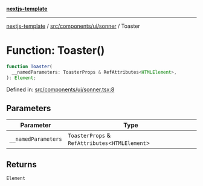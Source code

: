 [**nextjs-template**](../../../../../README.md)

---

[nextjs-template](../../../../../README.md) / [src/components/ui/sonner](../README.md) / Toaster

# Function: Toaster()

```ts
function Toaster(
  __namedParameters: ToasterProps & RefAttributes<HTMLElement>,
): Element;
```

Defined in: [src/components/ui/sonner.tsx:8](https://github.com/Its-Satyajit/nextjs-template/blob/main/src/components/ui/sonner.tsx#L8)

## Parameters

| Parameter           | Type                                              |
| ------------------- | ------------------------------------------------- |
| `__namedParameters` | `ToasterProps` & `RefAttributes`\<`HTMLElement`\> |

## Returns

`Element`

